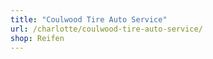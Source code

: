 ```yaml
---
title: "Coulwood Tire Auto Service"
url: /charlotte/coulwood-tire-auto-service/
shop: Reifen
---
```

